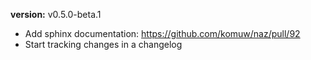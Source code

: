 
**version:** v0.5.0-beta.1
- Add sphinx documentation: https://github.com/komuw/naz/pull/92
- Start tracking changes in a changelog
